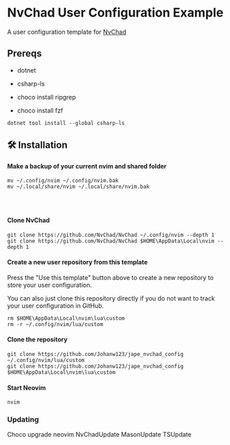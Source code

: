 # NvChad User Configuration Example

A user configuration template for [NvChad](https://github.com/NvChad/NvChad)


## Prereqs

* dotnet
* csharp-ls

* choco install ripgrep
* choco install fzf

``` 
dotnet tool install --global csharp-ls
``` 

## 🛠️ Installation

#### Make a backup of your current nvim and shared folder

```shell
mv ~/.config/nvim ~/.config/nvim.bak
mv ~/.local/share/nvim ~/.local/share/nvim.bak




```

#### Clone NvChad

```shell
git clone https://github.com/NvChad/NvChad ~/.config/nvim --depth 1
git clone https://github.com/NvChad/NvChad $HOME\AppData\Local\nvim --depth 1
```

#### Create a new user repository from this template

Press the "Use this template" button above to create a new repository to store your user configuration.

You can also just clone this repository directly if you do not want to track your user configuration in GitHub.


```shell
rm $HOME\AppData\Local\nvim\lua\custom
rm -r ~/.config/nvim/lua/custom
```

#### Clone the repository

```shell
git clone https://github.com/Johanw123/jape_nvchad_config ~/.config/nvim/lua/custom
git clone https://github.com/Johanw123/jape_nvchad_config $HOME\AppData\Local\nvim\lua\custom
```

#### Start Neovim

```shell
nvim
```



### Updating
Choco upgrade neovim
NvChadUpdate
MasonUpdate
TSUpdate
